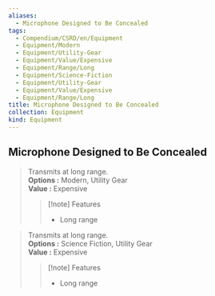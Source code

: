 ```yaml
---
aliases:
  - Microphone Designed to Be Concealed
tags:
  - Compendium/CSRD/en/Equipment
  - Equipment/Modern
  - Equipment/Utility-Gear
  - Equipment/Value/Expensive
  - Equipment/Range/Long
  - Equipment/Science-Fiction
  - Equipment/Utility-Gear
  - Equipment/Value/Expensive
  - Equipment/Range/Long
title: Microphone Designed to Be Concealed
collection: Equipment
kind: Equipment
---
```

## Microphone Designed to Be Concealed  
  
>Transmits at long range.  
> **Options :** Modern, Utility Gear  
> **Value :** Expensive  
>>[!note] Features  
>> - Long range  
  
>Transmits at long range.  
> **Options :** Science Fiction, Utility Gear  
> **Value :** Expensive  
>>[!note] Features  
>> - Long range